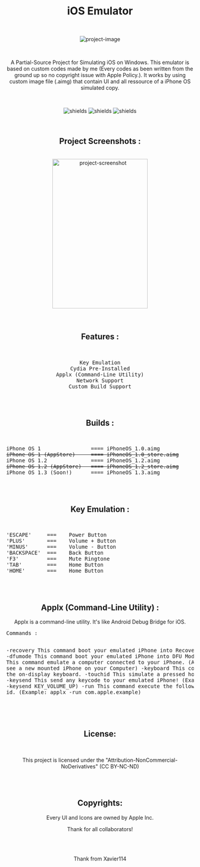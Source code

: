 <h1 id="title" align="center">iOS Emulator</h1><br>

<p align="center"><img src="https://icons-for-free.com/download-icon-Apple-1320568265345170711_48.png" alt="project-image"></p><br>

<p id="description" align="center">A Partial-Source Project for Simulating iOS on Windows. This emulator is based on custom codes made by me (Every codes as been written from the ground up so no copyright issue with Apple Policy.). It works by using custom image file (.aimg) that contain UI and all ressource of a iPhone OS simulated copy.</p>
<br>
<p align="center"><img src="https://img.shields.io/badge/Project%20Version-1.0.4.2-lightgreen" alt="shields"> <img src="https://img.shields.io/badge/Platform-Windows-blue" alt="shields"> <img src="https://img.shields.io/badge/Language-PureOP-purple" alt="shields"></p>
<br>
<div align="center">
<h2>Project Screenshots :</h2>
<br>

<img src="https://betawiki.net/images/thumb/2/2b/IPhoneOS_1.1.4_SpringBoard.png/250px-IPhoneOS_1.1.4_SpringBoard.png" alt="project-screenshot" width="256" height="400/">

</div>
<br>
<br>
<div align="center">
<h2>Features :</h2>
<br>
<pre>
Key Emulation
Cydia Pre-Installed
Applx (Command-Line Utility)
Network Support
Custom Build Support
</pre>
</div>
<br>
<br>
<div>
<h2 align="center">Builds :</h2>
<br>
<pre>
iPhone OS 1                ==== iPhoneOS_1.0.aimg 
<strike>iPhone OS 1 (AppStore)     ==== iPhoneOS_1.0_store.aimg</strike>
iPhone OS 1.2              ==== iPhoneOS_1.2.aimg
<strike>iPhone OS 1.2 (AppStore)   ==== iPhoneOS_1.2_store.aimg</strike>
iPhone OS 1.3 (Soon!)      ==== iPhoneOS_1.3.aimg
</pre>
</div>
<br><br>

<h2 align="center">Key Emulation :</h2>
<br>
<pre>
'ESCAPE'     ===    Power Button
'PLUS'       ===    Volume + Button
'MINUS'      ===    Volume - Button
'BACKSPACE'  ===    Back Button
'F3'         ===    Mute Ringtone
'TAB'        ===    Home Button
'HOME'       ===    Home Button
</pre>
<br>
<br>

<h2 align="center">Applx (Command-Line Utility) : </h2>

<p>
<p align="center">Applx is a command-line utility.
It's like Android Debug Bridge for iOS.</p>
<pre>
Commands :

-recovery     This command boot your emulated iPhone into Recovery.
-dfumode      This command boot your emulated iPhone into DFU Mode.
-connect      This command emulate a computer connected to your iPhone. (And you will see a new mounted iPhone on your Computer)
-keyboard     This command toggle the on-display keyboard.
-touchid      This simulate a pressed home button.
-keysend      This send any keycode to your emulated iPhone! (Example: applx -keysend KEY_VOLUME_UP)
-run          This command execute the following bundle id. (Example: applx -run com.apple.example)
</pre>
<br><br>
<h2 align="center">License:</h2>
<br>

<p align="center">This project is licensed under the "Attribution-NonCommercial-NoDerivatives" (CC BY-NC-ND)</p>
<br><br>

<h2 align="center">Copyrights:</h2>
<p>
<p align="center">Every UI and Icons are owned by Apple Inc.</p>
<p align="center">Thank for all collaborators!</p>
<br>
<br>
<p align="center">Thank from Xavier114</p>
